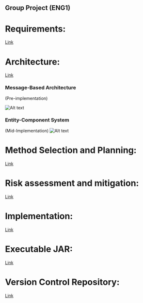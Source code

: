 ## Group Project (ENG1)

# Requirements:
[Link](Requirements.pdf)

# Architecture:
[Link](URL)

### Message-Based Architecture

(Pre-implementation)

![Alt text](https://www.plantuml.com/plantuml/img/TP51Yy9038Nl_HKvB_W7Ud9TK0GLqUFY8Svaw-0qaPaCkoB-TsjRtLhr5ZxotWilncECiFHuf73A03xWKCyBB2c7jGR7HGVdxMe7pSIWEk7Ezc2GdRFCrDPJFYG5-bDY-nYqf-DOmYy6cyDMnD_W2Ct-cSxeHn_9oXMxV_G-yqkyTvQQK2iIEZP5aCJsfSaS7QzD8E966Uiv1yVwlUdjJggsxdbz8MhLopOfnMj5gF59FcMbWERQOcmqhYKlBuFFP9sqtqBTzPiVLcUKoLy0)

### Entity-Component System

(Mid-Implementation)
![Alt text](https://www.plantuml.com/plantuml/img/lPDRJy8m583VzolwRC8_C4GbQ8Xo2HZVItTW3Rtbj5CMut-twzZM3IKae2yzxUavNy-jJ51hoLXjdwY4puIGc_B05H08mci6W-GhILXj6Exs3bJQyvj8cJkw5d2FI8lRiNBS5Ql2Ef13KadRaYRAvAxInZXFFq4R-gYyv121fleTf5TVWxKGj02y1gcwQHXHjfU1kjbUnegp_P4qqj9evJbsI5Ypx_MmCOeALZvJ4RdNxw1O85WBQR_IftqtGbD7P9snWGv0Mv-TLkSWzj6-Q17EU-G8fmclbL5jt7g_WT3CcvqNG3IlbAifgBpvREKF8bk_LEzn0UcK6YAf2OevkanlaPgCiv6tGafO4D6jLbJKZaiV0o0WmSEcqwrdAEplKrbsQpQVZSE1PHH3zHyrVb1Ckye7odR7sYNVPgwhUe6DwurC9uZZAVp3ADhXMp44K3_sx3zwKjgj37BdKt0i8-joFRmUFga9PIaBbznv9vcBRm00)

# Method Selection and Planning:
[Link](URL)

# Risk assessment and mitigation:
[Link](URL)

# Implementation:
[Link](URL)

# Executable JAR:
[Link](URL)

# Version Control Repository:
[Link](https://github.com/danizhajizada/team14-main)
